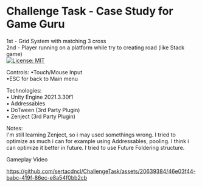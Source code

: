 # Challenge Task - Case Study for Game Guru
1st - Grid System with matching 3 cross  
2nd - Player running on a platform while try to creating road (like Stack game)  
[![License: MIT](https://img.shields.io/badge/License-MIT-yellow.svg)](https://opensource.org/licenses/MIT)

Controls: 
•Touch/Mouse Input  
•ESC for back to Main menu  

Technologies:  
• Unity Engine 2021.3.30f1  
• Addressables  
• DoTween (3rd Party Plugin)  
• Zenject (3rd Party Plugin)  


Notes:  
I'm still learning Zenject, so i may used somethings wrong. I tried to optimize as much i can for example using Addressables, pooling. I think i can optimize it better in future. I tried to use Future Foldering structure.

Gameplay Video

https://github.com/sertacdncl/ChallengeTask/assets/20639384/46e03f44-babc-419f-86ec-e8a54f0bb2cb

